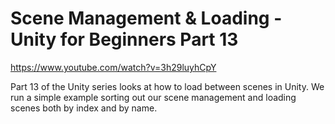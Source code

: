 # Scene Management & Loading - Unity for Beginners Part 13

https://www.youtube.com/watch?v=3h29luyhCpY

Part 13 of the Unity series looks at how to load between scenes in Unity.  We run a simple example sorting out our scene management and loading scenes both by index and by name.